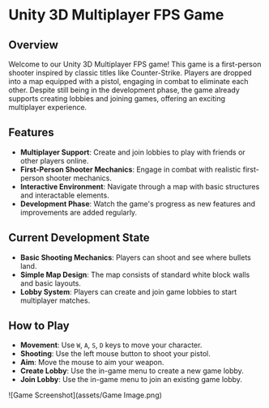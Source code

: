 # Unity 3D Multiplayer FPS Game

## Overview

Welcome to our Unity 3D Multiplayer FPS game! This game is a first-person shooter inspired by classic titles like Counter-Strike. Players are dropped into a map equipped with a pistol, engaging in combat to eliminate each other. Despite still being in the development phase, the game already supports creating lobbies and joining games, offering an exciting multiplayer experience.

## Features

- **Multiplayer Support**: Create and join lobbies to play with friends or other players online.
- **First-Person Shooter Mechanics**: Engage in combat with realistic first-person shooter mechanics.
- **Interactive Environment**: Navigate through a map with basic structures and interactable elements.
- **Development Phase**: Watch the game's progress as new features and improvements are added regularly.

## Current Development State

- **Basic Shooting Mechanics**: Players can shoot and see where bullets land.
- **Simple Map Design**: The map consists of standard white block walls and basic layouts.
- **Lobby System**: Players can create and join game lobbies to start multiplayer matches.

## How to Play

- **Movement**: Use `W`, `A`, `S`, `D` keys to move your character.
- **Shooting**: Use the left mouse button to shoot your pistol.
- **Aim**: Move the mouse to aim your weapon.
- **Create Lobby**: Use the in-game menu to create a new game lobby.
- **Join Lobby**: Use the in-game menu to join an existing game lobby.

![Game Screenshot](assets/Game Image.png)
